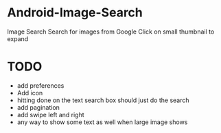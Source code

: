 Android-Image-Search
====================

Image Search
Search for images from Google
Click on small thumbnail to expand



TODO
==================
- add preferences
- Add icon
- hitting done on the text search box should just do the search
- add pagination
- add swipe left and right
- any way to show some text as well when large image shows
